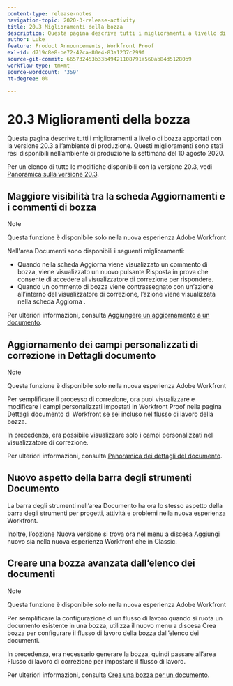 ```yaml
---
content-type: release-notes
navigation-topic: 2020-3-release-activity
title: 20.3 Miglioramenti della bozza
description: Questa pagina descrive tutti i miglioramenti a livello di bozza apportati con la versione 20.3 all’ambiente di produzione. Questi miglioramenti sono stati resi disponibili nell’ambiente di produzione la settimana del 10 agosto 2020.
author: Luke
feature: Product Announcements, Workfront Proof
exl-id: d719c8e8-be72-42ca-80e4-83a1237c299f
source-git-commit: 665732453b33b49421108791a560ab84d51280b9
workflow-type: tm+mt
source-wordcount: '359'
ht-degree: 0%

---
```


# 20.3 Miglioramenti della bozza

Questa pagina descrive tutti i miglioramenti a livello di bozza apportati con la versione 20.3 all’ambiente di produzione. Questi miglioramenti sono stati resi disponibili nell’ambiente di produzione la settimana del 10 agosto 2020.

Per un elenco di tutte le modifiche disponibili con la versione 20.3, vedi [Panoramica sulla versione 20.3](../../../product-announcements/product-releases/20.3-release-activity/20.3-release-overview.md).

## Maggiore visibilità tra la scheda Aggiornamenti e i commenti di bozza

>[!NOTE]
>
>Questa funzione è disponibile solo nella nuova esperienza Adobe Workfront

Nell&#39;area Documenti sono disponibili i seguenti miglioramenti:

* Quando nella scheda Aggiorna viene visualizzato un commento di bozza, viene visualizzato un nuovo pulsante Risposta in prova che consente di accedere al visualizzatore di correzione per rispondere.
* Quando un commento di bozza viene contrassegnato con un’azione all’interno del visualizzatore di correzione, l’azione viene visualizzata nella scheda Aggiorna .

Per ulteriori informazioni, consulta [Aggiungere un aggiornamento a un documento](../../../documents/managing-documents/add-update-documents.md).

## Aggiornamento dei campi personalizzati di correzione in Dettagli documento

>[!NOTE]
>
>Questa funzione è disponibile solo nella nuova esperienza Adobe Workfront

Per semplificare il processo di correzione, ora puoi visualizzare e modificare i campi personalizzati impostati in Workfront Proof nella pagina Dettagli documento di Workfront se sei incluso nel flusso di lavoro della bozza.

In precedenza, era possibile visualizzare solo i campi personalizzati nel visualizzatore di correzione.

Per ulteriori informazioni, consulta [Panoramica dei dettagli del documento](../../../documents/managing-documents/document-details-overview.md).

## Nuovo aspetto della barra degli strumenti Documento

La barra degli strumenti nell’area Documento ha ora lo stesso aspetto della barra degli strumenti per progetti, attività e problemi nella nuova esperienza Workfront.

Inoltre, l’opzione Nuova versione si trova ora nel menu a discesa Aggiungi nuovo sia nella nuova esperienza Workfront che in Classic.

## Creare una bozza avanzata dall’elenco dei documenti

>[!NOTE]
>
>Questa funzione è disponibile solo nella nuova esperienza Adobe Workfront

Per semplificare la configurazione di un flusso di lavoro quando si ruota un documento esistente in una bozza, utilizza il nuovo menu a discesa Crea bozza per configurare il flusso di lavoro della bozza dall’elenco dei documenti.

In precedenza, era necessario generare la bozza, quindi passare all’area Flusso di lavoro di correzione per impostare il flusso di lavoro.

Per ulteriori informazioni, consulta [Crea una bozza per un documento](../../../review-and-approve-work/proofing/creating-proofs-within-workfront/generate-proof-for-a-document.md).


